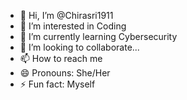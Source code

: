 - 👋 Hi, I’m @Chirasri1911
- 👀 I’m interested in Coding
- 🌱 I’m currently learning Cybersecurity 
- 💞️ I’m looking to collaborate...
- 📫 How to reach me
- 😄 Pronouns: She/Her
- ⚡ Fun fact: Myself

<!---
Chirasri1911/Chirasri1911 is a ✨ special ✨ repository because its `README.md` (this file) appears on your GitHub profile.
You can click the Preview link to take a look at your changes.
--->
